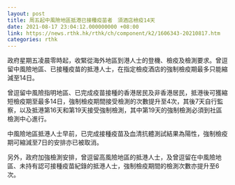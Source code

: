 ```yaml
---
layout: post
title: 周五起中風險地區抵港已接種疫苗者　須酒店檢疫14天
date: 2021-08-17 23:04:12.000000000 +08:00
link: https://news.rthk.hk/rthk/ch/component/k2/1606343-20210817.htm
categories: rthk
---
```


政府星期五凌晨零時起，收緊從海外地區到港人士的登機、檢疫及檢測要求。曾逗留中風險地區、已接種疫苗的抵港人士，在指定檢疫酒店的強制檢疫期最多只能縮減至14日。

曾逗留中風險指明地區、已完成疫苗接種的香港居民及非香港居民，抵港後可獲縮短檢疫期至最多14日，強制檢疫期間接受檢測的次數提升至4次，其後7天自行監察，以及抵港第16天和第19天接受強制檢測，其中第19天的強制檢測必須到社區檢測中心進行。

中風險地區抵港人士早前，已完成接種疫苗及血清抗體測試結果為陽性，強制檢疫期可縮減至7日的安排亦已被取消。

另外，政府加強檢測安排，曾逗留高風險地區的抵港人士，及曾逗留在中風險地區、未持有認可接種疫苗紀錄的抵港人士，強制檢疫期間的檢測次數亦提升至6次。
